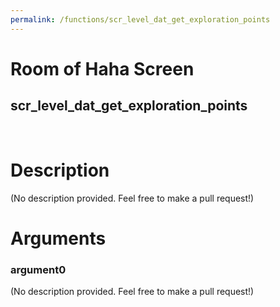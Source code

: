```yaml
---
permalink: /functions/scr_level_dat_get_exploration_points
---
```

# Room of Haha Screen  
## scr_level_dat_get_exploration_points  
&nbsp;  
# Description  
(No description provided. Feel free to make a pull request!) 
&nbsp;  
# Arguments
### argument0
(No description provided. Feel free to make a pull request!)
&nbsp;  


